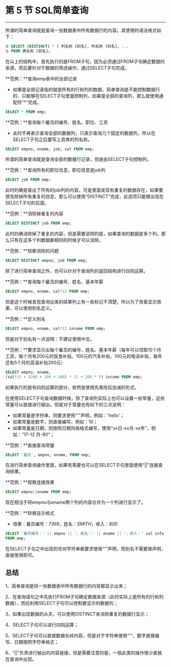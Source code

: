 # 第 5 节 SQL简单查询

---

所谓的简单查询就是查询一张数据表中所有数据行的内容。其使用的语法格式如下：

```sql
② SELECT [DISTINCT] * | 列名称 [别名], 列名称 [别名], ...
① FROM 表名称 [别名];
```

在以上的结构中，首先执行的是FROM子句，因为必须通过FROM子句确定数据的来源，而后要针对于数据的筛选操作，通过SELECT子句完成。

**范例：**查询emp表中的全部记录

* 如果是全部记录指的就是所有的行和列的数据，简单查询是不能控制数据行的，只能够在SELECT子句里面控制列，如果是全部的查询列，那么就使用通配符“*”完成。

```sql
SELECT * FROM emp;
```

**范例：**查询每个雇员的编号、姓名、职位、工资

* 此时不再表示查询全部的数据列，只表示查询几个固定的数据列，所以在SELECT子句之后要写上具体的列名称。

```sql
SELECT empno, ename, job, sal FROM emp;
```

所谓的简单查询就是查询全部的数据行记录，但是由SELECT子句控制列。

**范例：**查询所有的职位信息，职位信息是job列

```sql
SELECT job FROM emp;
```

此时的确是查出了所有的job列的内容，可是里面发现有重复的数据存在，如果要想去除掉所有重复的信息，那么可以使用“DISTINCT”完成，此选项只能够出现在SELECT子句的后面。

**范例：**消除掉重复的内容

```sql
SELECT DISTINCT job FROM emp;
```

此时的确消除掉了重复的内容，但是需要说明的是，如果查询的数据是多个列，那么只有在这多个列数据都相同的时候才可以消除。

**范例：**观察消除的问题

```sql
SELECT DISTINCT empno, job FROM emp;
```

除了进行简单查询之外，也可以针对于查询列的返回结构进行四则运算。

**范例：**查询每个雇员的编号、姓名、基本年薪

```sql
SELECT empno, ename, sal*12 FROM emp;
```

但是这个时候发现查询出来的结果列上有一些标记不清楚，所以为了改善显示效果，可以使用别名定义。

**范例：**定义别名

```sql
SELECT empno, ename, sal*12 income FROM emp;
```

但是对于别名有一点说明：不建议使用中文。

**范例：**要求显示出每个雇员的编号、姓名、基本年薪（每年可以领取15个月工资，每个月有200元的饭食补贴、100元的汽车补贴、100元的电话补贴，每年还有5个月的高温补贴200元）

```sql
SELECT empno, ename, 
(sal*15 + (200 + 100 + 100) * 12 + 200 * 5) income FROM emp;
```

如果执行的是有四则运算的部分，依然是使用先乘除后加减的形式。

在使用SELECT子句查询数据时候，除了查询列实际上也可以设置一些常量，这些常量可以直接进行输出。但是对于常量也有如下的三点说明：

* 如果常量是字符串，则要求使用“'”声明，例如：'hello'；
* 如果常量是数字，则直接编写，例如：10；
* 如果常量是日期，则按照日期风格格式编写，使用“xx日-xx月-xx年”，例如：“17-12 月-80”；

**范例：**直接查询常量

```sql
SELECT '雇员', empno, ename, FROM emp;
```

在进行简单查询操作里面，如果有需要也可以在SELECT子句里面使用“||”连接查询结果。

**范例：**观察连接效果

```sql
SELECT empno||ename FROM emp;
```

现在相当于将empno与ename两个列的内容合并为一个列进行显示了。

**范例：**转换显示格式

* 效果：雇员编号：_7369_，姓名：_SMITH_，收入：_800_

```sql
SELECT '雇员编号：' || empno || '，姓名：' || ename || '，收入：' sal info 
FROM emp;
```

在SELECT子句之中出现的任何字符串都要求使用“'”声明，而别名不需要做声明，直接使用即可。

## 总结

1、简单查询是将一张数据表中所有数据行的内容都显示出来；

2、在查询语句之中先执行FROM子句确定数据来源（此时实际上是所有的行和列数据），而后利用SELECT子句可以控制要显示的数据列；

3、如果出现数据的从夫，可以使用DISTINCT来消除重复的数据行显示；

4、SELECT子句可以进行四则运算；

5、SELECT子句可以直接数据长岭内容，但是对于字符串使用“'”、数字直接编写、日期按照字符串格式；

6、“||”负责进行输出的内容链接，但是需要注意的是，一般此类的操作很少直接在查询中出现。